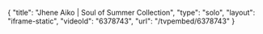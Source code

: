 {
    "title": "Jhene Aiko | Soul of Summer Collection",
    "type": "solo",
    "layout": "iframe-static",
    "videoId": "6378743",
    "url": "\/tvpembed\/6378743"
}